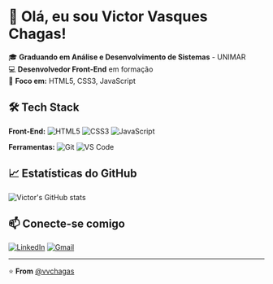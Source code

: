 # 👋 Olá, eu sou Victor Vasques Chagas!

🎓 **Graduando em Análise e Desenvolvimento de Sistemas** - UNIMAR  
💻 **Desenvolvedor Front-End** em formação  
🎨 **Foco em:** HTML5, CSS3, JavaScript 

## 🛠️ Tech Stack

**Front-End:**
![HTML5](https://img.shields.io/badge/HTML5-E34F26?style=for-the-badge&logo=html5&logoColor=white)
![CSS3](https://img.shields.io/badge/CSS3-1572B6?style=for-the-badge&logo=css3&logoColor=white)
![JavaScript](https://img.shields.io/badge/JavaScript-F7DF1E?style=for-the-badge&logo=javascript&logoColor=black)

**Ferramentas:**
![Git](https://img.shields.io/badge/Git-F05032?style=for-the-badge&logo=git&logoColor=white)
![VS Code](https://img.shields.io/badge/VS_Code-007ACC?style=for-the-badge&logo=visual-studio-code&logoColor=white)

## 📈 Estatísticas do GitHub

![Victor's GitHub stats](https://github-readme-stats.vercel.app/api?username=vvchagas&show_icons=true&theme=radical)

## 📫 Conecte-se comigo

[![LinkedIn](https://img.shields.io/badge/LinkedIn-0077B5?style=for-the-badge&logo=linkedin&logoColor=white)](https://linkedin.com/in/victor-vasques-chagas)
[![Gmail](https://img.shields.io/badge/Gmail-D14836?style=for-the-badge&logo=gmail&logoColor=white)](victorvasqueschagas10734@gmail.com)

---
⭐ **From** [@vvchagas](https://github.com/vvchagas)
